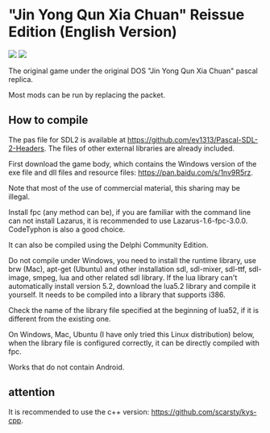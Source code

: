 # "Jin Yong Qun Xia Chuan" Reissue Edition (English Version)
<img src='https://raw.githubusercontent.com/scarsty/kys-pascal/master/open.png' />

<img src='https://raw.githubusercontent.com/scarsty/kys-pascal/master/2.png' />

The original game under the original DOS "Jin Yong Qun Xia Chuan" pascal replica.

Most mods can be run by replacing the packet.

## How to compile
The pas file for SDL2 is available at <https://github.com/ev1313/Pascal-SDL-2-Headers>. The files of other external libraries are already included.

First download the game body, which contains the Windows version of the exe file and dll files and resource files: <https://pan.baidu.com/s/1nv9R5rz>.

Note that most of the use of commercial material, this sharing may be illegal.

Install fpc (any method can be), if you are familiar with the command line can not install Lazarus, it is recommended to use Lazarus-1.6-fpc-3.0.0. CodeTyphon is also a good choice.

It can also be compiled using the Delphi Community Edition.

Do not compile under Windows, you need to install the runtime library, use brw (Mac), apt-get (Ubuntu) and other installation sdl, sdl-mixer, sdl-ttf, sdl-image, smpeg, lua and other related sdl library.
If the lua library can't automatically install version 5.2, download the lua5.2 library and compile it yourself. It needs to be compiled into a library that supports i386.

Check the name of the library file specified at the beginning of lua52, if it is different from the existing one.

On Windows, Mac, Ubuntu (I have only tried this Linux distribution) below, when the library file is configured correctly, it can be directly compiled with fpc.

Works that do not contain Android.



## attention
It is recommended to use the c++ version: <https://github.com/scarsty/kys-cpp>.